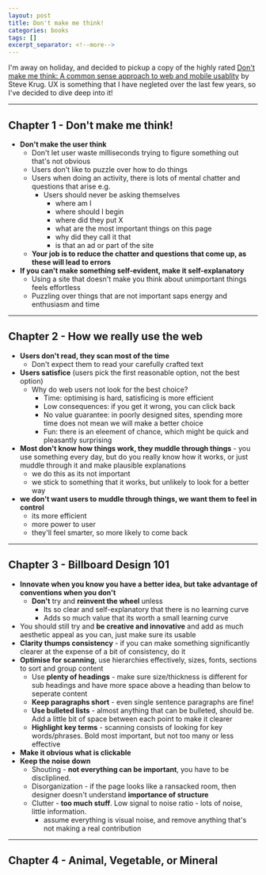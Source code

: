 ```yaml
---
layout: post
title: Don't make me think!
categories: books
tags: []
excerpt_separator: <!--more-->
---
```


<!-- ![Clean code cover]({{ site.baseurl }}{% link /assets/images/clean-code-cover.png %}){: .center-image } -->

<sup>
    <sup>
        <!-- Update: 19/03/19 -->
    </sup>
</sup>

I'm away on holiday, and decided to pickup a copy of the highly rated [Don't make me think: A common sense approach to web and mobile usablity](https://www.amazon.co.uk/Dont-Make-Think-Revisited-Usability/dp/0321965515/ref=sr_1_2?keywords=steve+krug&qid=1564482865&s=gateway&sr=8-2) by Steve Krug. UX is something that I have negleted over the last few years, so I've decided to dive deep into it!

<!--more-->

---

## Chapter 1 - Don't make me think!

- **Don't make the user think**
  - Don't let user waste milliseconds trying to figure something out that's not obvious
  - Users don't like to puzzle over how to do things
  - Users when doing an activity, there is lots of mental chatter and questions that arise e.g.
    - Users should never be asking themselves
      - where am I
      - where should I begin
      - where did they put X
      - what are the most important things on this page
      - why did they call it that
      - is that an ad or part of the site
  - **Your job is to reduce the chatter and questions that come up, as these will lead to errors**
- **If you can't make something self-evident, make it self-explanatory**
  - Using a site that doesn't make you think about unimportant things feels effortless
  - Puzzling over things that are not important saps energy and enthusiasm and time

---

## Chapter 2 - How we really use the web

- **Users don't read, they scan most of the time**
  - Don't expect them to read your carefully crafted text
- **Users satisfice** (users pick the first reasonable option, not the best option)
  - Why do web users not look for the best choice?
    - Time: optimising is hard, satisficing is more efficient
    - Low consequences: if you get it wrong, you can click back
    - No value guarantee: in poorly designed sites, spending more time does not mean we will make a better choice
    - Fun: there is an eleement of chance, which might be quick and pleasantly surprising
- **Most don't know how things work, they muddle through things** - you use something every day, but do you really know how it works, or just muddle through it and make plausible explanations
  - we do this as its not important
  - we stick to something that it works, but unlikely to look for a better way
- **we don't want users to muddle through things, we want them to feel in control**
  - its more efficient
  - more power to user
  - they'll feel smarter, so more likely to come back

---

## Chapter 3 - Billboard Design 101

- **Innovate when you know you have a better idea, but take advantage of conventions when you don't**
  - **Don't** try and **reinvent the wheel** unless
    - Its so clear and self-explanatory that there is no learning curve
    - Adds so much value that its worth a small learning curve
- You should still try and **be creative and innovative** and add as much aesthetic appeal as you can, just make sure its usable
- **Clarity thumps consistency** - if you can make something significantly clearer at the expense of a bit of consistency, do it
- **Optimise for scanning**, use hierarchies effectively, sizes, fonts, sections to sort and group content
  - Use **plenty of headings** - make sure size/thickness is different for sub headings and have more space above a heading than below to seperate content
  - **Keep paragraphs short** - even single sentence paragraphs are fine!
  - **Use bulleted lists** - almost anything that can be bulleted, should be. Add a little bit of space between each point to make it clearer
  - **Highlight key terms** - scanning consists of looking for key words/phrases. Bold most important, but not too many or less effective
- **Make it obvious what is clickable**
- **Keep the noise down**
  - Shouting - **not everything can be important**, you have to be discliplined.
  - Disorganization - if the page looks like a ransacked room, then designer doesn't understand **importance of structure**
  - Clutter - **too much stuff**. Low signal to noise ratio - lots of noise, little information.
    - assume everything is visual noise, and remove anything that's not making a real contribution

---

## Chapter 4 - Animal, Vegetable, or Mineral
